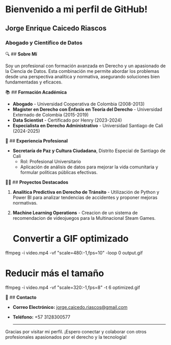 
# Bienvenido a mi perfil de GitHub!

 ## Jorge Enrique Caicedo Riascos

### Abogado y Científico de Datos

🔍 ## **Sobre Mí**

Soy un profesional con formación avanzada en Derecho y un apasionado de la Ciencia de Datos. Esta combinación me permite abordar los problemas desde una perspectiva analítica y normativa, asegurando soluciones bien fundamentadas y eficaces.

📚 ## **Formación Académica**

- **Abogado** - Universidad Cooperativa de Colombia (2008-2013)
- **Magister en Derecho con Énfasis en Teoría del Derecho** - Universidad Externado de Colombia (2015-2019)
- **Data Scientist** - Certificado por Henry (2023-2024)
- **Especialista en Derecho Administrativo** - Universidad Santiago de Cali (2024-2025)

💼 ## **Experiencia Profesional**

- **Secretaría de Paz y Cultura Ciudadana**, Distrito Especial de Santiago de Cali
  - Rol: Profesional Universitario
  - Aplicación de análisis de datos para mejorar la vida comunitaria y formular políticas públicas efectivas.

👨‍💻 ## **Proyectos Destacados**


1. **Analítica Predictiva en Derecho de Tránsito** - Utilización de Python y Power BI para analizar tendencias de accidentes y proponer mejoras normativas.
2. **Machine Learning Operations** - Creacion de un sistema de recomendacion de videojuegos para la Multinacional Steam Games.

   # Convertir a GIF optimizado
ffmpeg -i video.mp4 -vf "scale=480:-1,fps=10" -loop 0 output.gif

# Reducir más el tamaño
ffmpeg -i video.mp4 -vf "scale=320:-1,fps=8" -t 6 optimized.gif


🔗 ## **Contacto**

- **Correo Electrónico:** [jorge.caicedo.riascos@gmail.com](mailto:jorge.caicedo.riascos@gmail.com)
- **Teléfono:** +57 3128300577

  ---

Gracias por visitar mi perfil. ¡Espero conectar y colaborar con otros profesionales apasionados por el derecho y la tecnología!









